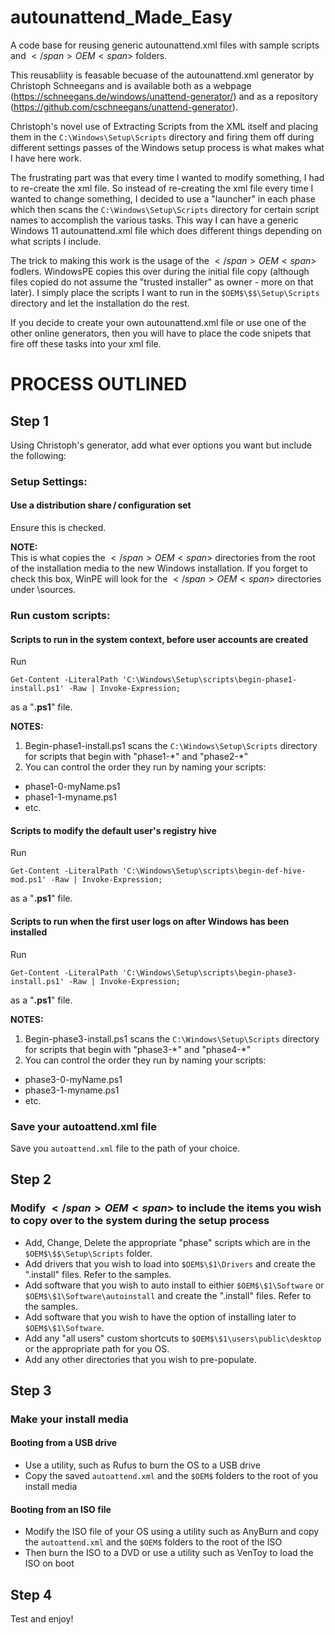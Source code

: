# autounattend_Made_Easy
A code base for reusing generic autounattend.xml files with sample scripts and <span>$</span>OEM<span>$</span> folders.

This reusabliity is feasable becuase of the autounattend.xml generator by Christoph Schneegans and is available both as a webpage (https://schneegans.de/windows/unattend-generator/) and as a repository (https://github.com/cschneegans/unattend-generator).

Christoph's novel use of Extracting Scripts from the XML itself and placing them in the `C:\Windows\Setup\Scripts` directory and firing them off during different settings passes of the Windows setup process is what makes what I have here work.

The frustrating part was that every time I wanted to modify something, I had to re-create the xml file.  So instead of re-creating the xml file every time I wanted to change something, I decided to use a "launcher" in each phase which then scans the `C:\Windows\Setup\Scripts` directory for certain script names to accomplish the various tasks.  This way I can have a generic Windows 11 autounattend.xml file which does different things depending on what scripts I include.

The trick to making this work is the usage of the <span>$</span>OEM<span>$</span> fodlers.  WindowsPE copies this over during the initial file copy (although files copied do not assume the "trusted installer" as owner - more on that later).  I simply place the scripts I want to run in the `$OEM$\$$\Setup\Scripts` directory and let the installation do the rest.

If you decide to create your own autounattend.xml file or use one of the other online generators, then you will have to place the code snipets that fire off these tasks into your xml file.

# PROCESS OUTLINED
## Step 1
Using Christoph's generator, add what ever options you want but include the following:
    
### Setup Settings: 
#### Use a distribution share / configuration set
Ensure this is checked.

**NOTE:**  
This is what copies the <span>$</span>OEM<span>$</span> directories from the root of the installation media to the new Windows installation.  If you forget to check this box, WinPE will look for the <span>$</span>OEM<span>$</span> directories under \\sources.

### Run custom scripts:
#### Scripts to run in the system context, before user accounts are created
Run
```
Get-Content -LiteralPath 'C:\Windows\Setup\scripts\begin-phase1-install.ps1' -Raw | Invoke-Expression;
```
as a "**.ps1**" file.

**NOTES:**  
1. Begin-phase1-install.ps1 scans the `C:\Windows\Setup\Scripts` directory for scripts that begin with "phase1-\*" and "phase2-\*"
2. You can control the order they run by naming your scripts:
 - phase1-0-myName.ps1
 - phase1-1-myname.ps1
 - etc.

#### Scripts to modify the default user's registry hive
Run
```
Get-Content -LiteralPath 'C:\Windows\Setup\scripts\begin-def-hive-mod.ps1' -Raw | Invoke-Expression;
```
as a "**.ps1**" file.

#### Scripts to run when the first user logs on after Windows has been installed
Run
```
Get-Content -LiteralPath 'C:\Windows\Setup\scripts\begin-phase3-install.ps1' -Raw | Invoke-Expression;
```
as a "**.ps1**" file.

**NOTES:** 
1. Begin-phase3-install.ps1 scans the `C:\Windows\Setup\Scripts` directory for scripts that begin with "phase3-\*" and "phase4-\*"
2. You can control the order they run by naming your scripts:
 - phase3-0-myName.ps1
 - phase3-1-myname.ps1
 - etc.

### Save your autoattend.xml file
Save you `autoattend.xml` file to the path of your choice.

## Step 2
### Modify <span>$</span>OEM<span>$</span> to include the items you wish to copy over to the system during the setup process
+ Add, Change, Delete the appropriate "phase" scripts which are in the `$OEM$\$$\Setup\Scripts` folder.
+ Add drivers that you wish to load into `$OEM$\$1\Drivers` and create the ".install" files.  Refer to the samples.
+ Add software that you wish to auto install to eithier `$OEM$\$1\Software` or `$OEM$\$1\Software\autoinstall` and create the ".install" files.  Refer to the samples.
+ Add software that you wish to have the option of installing later to `$OEM$\$1\Software`.
+ Add any "all users" custom shortcuts to `$OEM$\$1\users\public\desktop` or the appropriate path for you OS.
+ Add any other directories that you wish to pre-populate.

## Step 3
### Make your install media
#### Booting from a USB drive
+ Use a utility, such as Rufus to burn the OS to a USB drive
+ Copy the saved `autoattend.xml` and the `$OEM$` folders to the root of you install media
#### Booting from an ISO file
+ Modify the ISO file of your OS using a utility such as AnyBurn and copy the `autoattend.xml` and the `$OEM$` folders to the root of the ISO
+ Then burn the ISO to a DVD or use a utility such as VenToy to load the ISO on boot

## Step 4
Test and enjoy!








